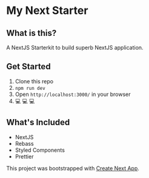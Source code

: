 # My Next Starter


## **What is this?**

A NextJS Starterkit to build superb NextJS application.

## **Get Started**

1. Clone this repo
2. `npm run dev`
3. Open `http://localhost:3000/` in your browser
4. 💻 💻 💻 


## **What's Included**

- NextJS
- Rebass
- Styled Components
- Prettier


This project was bootstrapped with [Create Next App](https://github.com/vercel/next.js).